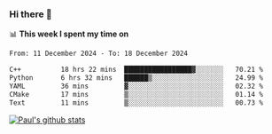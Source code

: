 ### Hi there 👋

📊 **This week I spent my time on**
<!--START_SECTION:waka-->

```txt
From: 11 December 2024 - To: 18 December 2024

C++          18 hrs 22 mins  █████████████████▓░░░░░░░   70.21 %
Python       6 hrs 32 mins   ██████▒░░░░░░░░░░░░░░░░░░   24.99 %
YAML         36 mins         ▓░░░░░░░░░░░░░░░░░░░░░░░░   02.32 %
CMake        17 mins         ▒░░░░░░░░░░░░░░░░░░░░░░░░   01.14 %
Text         11 mins         ▒░░░░░░░░░░░░░░░░░░░░░░░░   00.73 %
```

<!--END_SECTION:waka-->


[![Paul's github stats](https://github-readme-stats.vercel.app/api?username=mickeyouyou&theme=dracula&show_icons=true)](https://github.com/anuraghazra/github-readme-stats)
